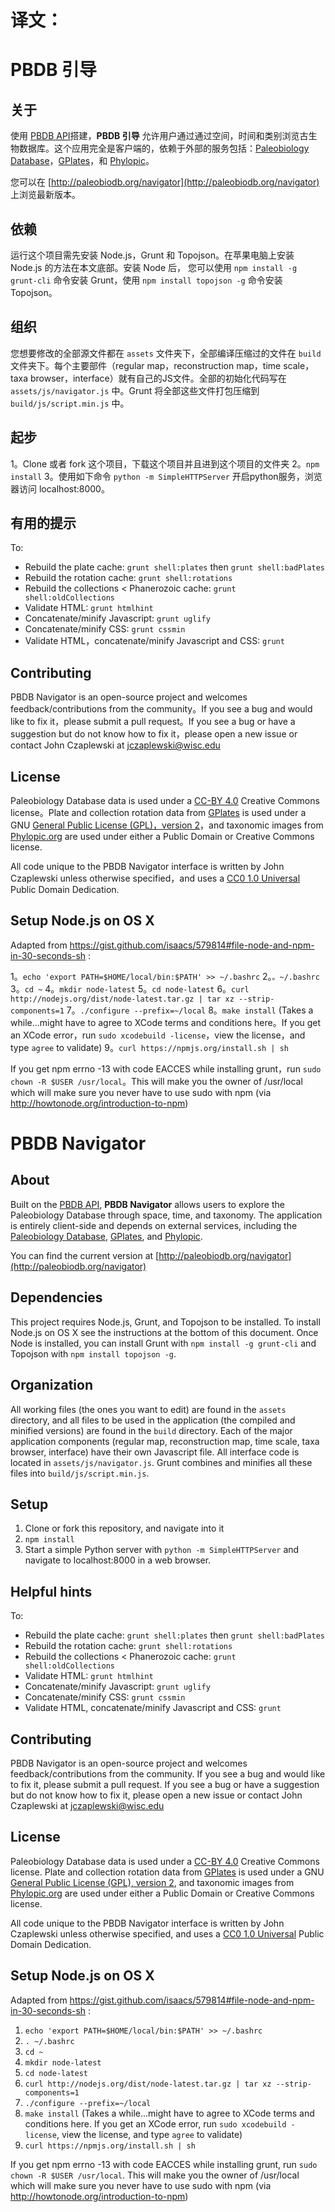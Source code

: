 # 译文：
# PBDB 引导

## 关于
使用 [PBDB API](http://paleobiodb.org/data1.2/)搭建，**PBDB 引导** 允许用户通过通过空间，时间和类别浏览古生物数据库。这个应用完全是客户端的，依赖于外部的服务包括：[Paleobiology Database](http://paleobiodb.org)，[GPlates](http://www.gplates.org)，和 [Phylopic](http://phylopic.org)。

您可以在 [http://paleobiodb.org/navigator](http://paleobiodb.org/navigator) 上浏览最新版本。


## 依赖
运行这个项目需先安装 Node.js，Grunt 和 Topojson。在苹果电脑上安装 Node.js 的方法在本文底部。安装 Node 后， 您可以使用 ````npm install -g grunt-cli```` 命令安装 Grunt，使用 ````npm install topojson -g```` 命令安装 Topojson。

## 组织
您想要修改的全部源文件都在 ````assets```` 文件夹下，全部编译压缩过的文件在 ````build```` 文件夹下。每个主要部件（regular map，reconstruction map，time scale，taxa browser，interface）就有自己的JS文件。全部的初始化代码写在 ````assets/js/navigator.js```` 中。Grunt 将全部这些文件打包压缩到 ````build/js/script.min.js```` 中。

## 起步
1。Clone 或者 fork 这个项目，下载这个项目并且进到这个项目的文件夹
2。````npm install````
3。使用如下命令 ````python -m SimpleHTTPServer```` 开启python服务，浏览器访问 localhost:8000。


## 有用的提示
To:

  * Rebuild the plate cache: ````grunt shell:plates```` then ````grunt shell:badPlates````
  * Rebuild the rotation cache: ````grunt shell:rotations````
  * Rebuild the collections < Phanerozoic cache: ````grunt shell:oldCollections````
  * Validate HTML: ````grunt htmlhint````
  * Concatenate/minify Javascript: ````grunt uglify````
  * Concatenate/minify CSS: ````grunt cssmin````
  * Validate HTML，concatenate/minify Javascript and CSS: ````grunt````


## Contributing
PBDB Navigator is an open-source project and welcomes feedback/contributions from the community。If you see a bug and would like to fix it，please submit a pull request。If you see a bug or have a suggestion but do not know how to fix it，please open a new issue or contact John Czaplewski at jczaplewski@wisc.edu

## License
Paleobiology Database data is used under a [CC-BY 4.0](http://creativecommons.org/licenses/by/4.0/) Creative Commons license。Plate and collection rotation data from [GPlates](http://www.gplates.org) is used under a GNU [General Public License (GPL)，version 2](http://www.gnu.org/licenses/old-licenses/gpl-2.0.html)，and taxonomic images from [Phylopic.org](http://phylopic.org/) are used under either a Public Domain or Creative Commons license.

All code unique to the PBDB Navigator interface is written by John Czaplewski unless otherwise specified，and uses a [CC0 1.0 Universal](http://creativecommons.org/publicdomain/zero/1.0/) Public Domain Dedication.

## Setup Node.js on OS X
Adapted from https://gist.github.com/isaacs/579814#file-node-and-npm-in-30-seconds-sh :

1。````echo 'export PATH=$HOME/local/bin:$PATH' >> ~/.bashrc````
2。````。~/.bashrc````
3。````cd ~````
4。````mkdir node-latest````
5。````cd node-latest````
6。````curl http://nodejs.org/dist/node-latest.tar.gz | tar xz --strip-components=1````
7。````./configure --prefix=~/local````
8。````make install```` (Takes a while...might have to agree to XCode terms and conditions here。If you get an XCode error，run ````sudo xcodebuild -license````，view the license，and type ````agree```` to validate)
9。````curl https://npmjs.org/install.sh | sh````

If you get npm errno -13 with code EACCES while installing grunt，run ````sudo chown -R $USER /usr/local````。This will make you the owner of /usr/local which will make sure you never have to use sudo with npm (via http://howtonode.org/introduction-to-npm)









# PBDB Navigator

## About
Built on the [PBDB API](http://paleobiodb.org/data1.2/), **PBDB Navigator** allows users to explore the Paleobiology Database through space, time, and taxonomy. The application is entirely client-side and depends on external services, including the [Paleobiology Database](http://paleobiodb.org), [GPlates](http://www.gplates.org), and [Phylopic](http://phylopic.org).

You can find the current version at [http://paleobiodb.org/navigator](http://paleobiodb.org/navigator)


## Dependencies
This project requires Node.js, Grunt, and Topojson to be installed. To install Node.js on OS X see the instructions at the bottom of this document. Once Node is installed, you can install Grunt with ````npm install -g grunt-cli```` and Topojson with ````npm install topojson -g````.

## Organization
All working files (the ones you want to edit) are found in the ````assets```` directory, and all files to be used in the application (the compiled and minified versions) are found in the ````build```` directory. Each of the major application components (regular map, reconstruction map, time scale, taxa browser, interface) have their own Javascript file. All interface code is located in ````assets/js/navigator.js````. Grunt combines and minifies all these files into ````build/js/script.min.js````.

## Setup
1. Clone or fork this repository, and navigate into it
2. ````npm install````
3. Start a simple Python server with ````python -m SimpleHTTPServer```` and navigate to localhost:8000 in a web browser. 


## Helpful hints
To:

  * Rebuild the plate cache: ````grunt shell:plates```` then ````grunt shell:badPlates````
  * Rebuild the rotation cache: ````grunt shell:rotations````
  * Rebuild the collections < Phanerozoic cache: ````grunt shell:oldCollections````
  * Validate HTML: ````grunt htmlhint````
  * Concatenate/minify Javascript: ````grunt uglify````
  * Concatenate/minify CSS: ````grunt cssmin````
  * Validate HTML, concatenate/minify Javascript and CSS: ````grunt````


## Contributing
PBDB Navigator is an open-source project and welcomes feedback/contributions from the community. If you see a bug and would like to fix it, please submit a pull request. If you see a bug or have a suggestion but do not know how to fix it, please open a new issue or contact John Czaplewski at jczaplewski@wisc.edu

## License
Paleobiology Database data is used under a [CC-BY 4.0](http://creativecommons.org/licenses/by/4.0/) Creative Commons license. Plate and collection rotation data from [GPlates](http://www.gplates.org) is used under a GNU [General Public License (GPL), version 2](http://www.gnu.org/licenses/old-licenses/gpl-2.0.html), and taxonomic images from [Phylopic.org](http://phylopic.org/) are used under either a Public Domain or Creative Commons license.

All code unique to the PBDB Navigator interface is written by John Czaplewski unless otherwise specified, and uses a [CC0 1.0 Universal](http://creativecommons.org/publicdomain/zero/1.0/) Public Domain Dedication.

## Setup Node.js on OS X
Adapted from https://gist.github.com/isaacs/579814#file-node-and-npm-in-30-seconds-sh :

1. ````echo 'export PATH=$HOME/local/bin:$PATH' >> ~/.bashrc````
2. ````. ~/.bashrc````
3. ````cd ~````
4. ````mkdir node-latest````
5. ````cd node-latest````
6. ````curl http://nodejs.org/dist/node-latest.tar.gz | tar xz --strip-components=1````
7. ````./configure --prefix=~/local````
8. ````make install```` (Takes a while...might have to agree to XCode terms and conditions here. If you get an XCode error, run ````sudo xcodebuild -license````, view the license, and type ````agree```` to validate)
9. ````curl https://npmjs.org/install.sh | sh````

If you get npm errno -13 with code EACCES while installing grunt, run ````sudo chown -R $USER /usr/local````. This will make you the owner of /usr/local which will make sure you never have to use sudo with npm (via http://howtonode.org/introduction-to-npm)